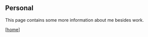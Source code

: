 ## Personal


This page contains some more information about me besides work.



[[home](index.md)]
